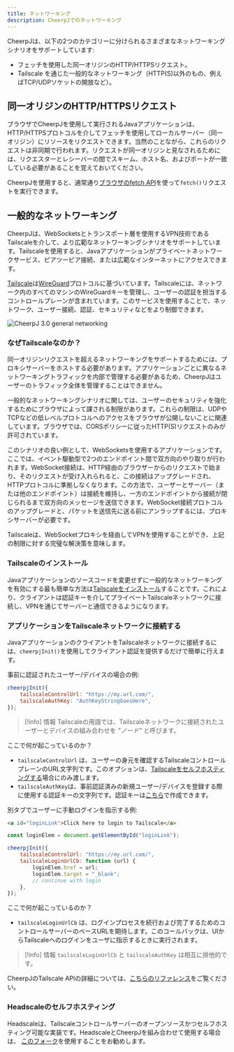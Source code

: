 ```yaml
---
title: ネットワーキング
description: CheerpJでのネットワーキング
---
```


CheerpJは、以下の2つのカテゴリーに分けられるさまざまなネットワーキングシナリオをサポートしています:

- フェッチを使用した同一オリジンのHTTP/HTTPSリクエスト。
- Tailscale を通じた一般的なネットワーキング（HTTP(S)以外のもの、例えばTCP/UDPソケットの開放など）。

## 同一オリジンのHTTP/HTTPSリクエスト

ブラウザでCheerpJを使用して実行されるJavaアプリケーションは、HTTP/HTTPSプロトコルを介してフェッチを使用してローカルサーバー（同一オリジン）にリソースをリクエストできます。当然のことながら、これらのリクエストは非同期で行われます。リクエストが同一オリジンと見なされるためには、リクエスターとレシーバーの間でスキーム、ホスト名、およびポートが一致している必要があることを覚えておいてください。

CheerpJを使用すると、通常通り[ブラウザのfetch API](https://developer.mozilla.org/en-US/docs/Web/API/Fetch_API)を使って`fetch()`リクエストを実行できます。

## 一般的なネットワーキング

CheerpJは、WebSocketsとトランスポート層を使用するVPN技術であるTailscaleを介して、より広範なネットワーキングシナリオをサポートしています。Tailscaleを使用すると、Javaアプリケーションがプライベートネットワークサービス、ピアツーピア接続、または広範なインターネットにアクセスできます。

[Tailscale](https://tailscale.com/)は[WireGuard](https://www.wireguard.com/)プロトコルに基づいています。Tailscaleには、ネットワーク内のすべてのマシンのWireGuardキーを管理し、ユーザーの認証を担当するコントロールプレーンが含まれています。このサービスを使用することで、ネットワーク、ユーザー接続、認証、セキュリティなどをより制御できます。

![CheerpJ 3.0 general networking](/docs/cheerpj3/assets/general_networking.png)

### なぜTailscaleなのか？

同一オリジンリクエストを超えるネットワーキングをサポートするためには、プロキシサーバーをホストする必要があります。アプリケーションごとに異なるネットワーキングトラフィックを内部で管理する必要があるため、CheerpJはユーザーのトラフィック全体を管理することはできません。

一般的なネットワーキングシナリオに関しては、ユーザーのセキュリティを強化するためにブラウザによって課される制限があります。これらの制限は、UDPやTCPなどの低レベルプロトコルへのアクセスをブラウザが公開しないことに関連しています。ブラウザでは、CORSポリシーに従ったHTTP(S)リクエストのみが許可されています。

このシナリオの良い例として、WebSocketsを使用するアプリケーションです。ここでは、イベント駆動型で2つのエンドポイント間で双方向のやり取りが行われます。WebSocket接続は、HTTP経由のブラウザーからのリクエストで始まり、そのリクエストが受け入れられると、この接続はアップグレードされ、HTTPプロトコルに準拠しなくなります。この方法で、ユーザーとサーバー（または他のエンドポイント）は接続を維持し、一方のエンドポイントから接続が閉じられるまで双方向のメッセージを送信できます。WebSocket接続プロトコルのアップグレードと、パケットを送信先に送る前にアンラップするには、プロキシサーバーが必要です。

Tailscaleは、WebSocketプロキシを経由してVPNを使用することができ、上記の制限に対する完璧な解決策を意味します。

### Tailscaleのインストール

Javaアプリケーションのソースコードを変更せずに一般的なネットワーキングを有効にする最も簡単な方法は[Tailscaleをインストール](https://tailscale.com/kb/1017/install)することです。これにより、クライアントは認証キーを介してプライベートTailscaleネットワークに接続し、VPNを通じてサーバーと通信できるようになります。

### アプリケーションをTailscaleネットワークに接続する

JavaアプリケーションのクライアントをTailscaleネットワークに接続するには、`cheerpjInit()`を使用してクライアント認証を提供するだけで簡単に行えます。

事前に認証されたユーザー/デバイスの場合の例:

```js
cheerpjInit({
	tailscaleControlUrl: "https://my.url.com/",
	tailscaleAuthKey: "AuthKeyStringGoesHere",
});
```

> [!info] 情報
> Tailscaleの用語では、Tailscaleネットワークに接続されたユーザーとデバイスの組み合わせを _"ノード"_ と呼びます。

ここで何が起こっているのか？

- `tailscaleControlUrl` は、ユーザーの身元を確認するTailscaleコントロールプレーンのURL文字列です。このオプションは、[Tailscaleをセルフホスティングする](/docs/guides/Networking#self-hosting-headscale)場合にのみ渡します。
- `tailscaleAuthKey`は、事前認証済みの新規ユーザー/デバイスを登録する際に使用する認証キーの文字列です。認証キーは[こちら](https://login.tailscale.com/admin/settings/keys)で作成できます。

別タブでユーザーに手動ログインを指示する例:

```html
<a id="loginLink">Click here to login to Tailscale</a>
```

```js
const loginElem = document.getElementById("loginLink");

cheerpjInit({
	tailscaleControlUrl: "https://my.url.com/",
	tailscaleLoginUrlCb: function (url) {
		loginElem.href = url;
		loginElem.target = "_blank";
		// continue with login
	},
});
```

ここで何が起こっているのか？

- `tailscaleLoginUrlCb` は、ログインプロセスを続行および完了するためのコントロールサーバーのベースURLを期待します。このコールバックは、UIからTailscaleへのログインをユーザに指示するときに実行されます。

> [!info] 情報
> `tailscaleLoginUrlCb` と `tailscaleAuthKey` は相互に排他的です。

CheerpJのTailscale APIの詳細については、[こちらのリファレンス](/docs/reference/cheerpjInit#tailscalecontrolurl)をご覧ください。

### Headscaleのセルフホスティング

Headscaleは、Tailscaleコントロールサーバーのオープンソースかつセルフホスティング可能な実装です。HeadscaleとCheerpJを組み合わせて使用する場合は、 [このフォーク](https://github.com/leaningtech/headscale)を使用することをお勧めします。
